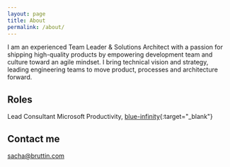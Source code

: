 ```yaml
---
layout: page
title: About
permalink: /about/
---
```


I am an experienced Team Leader & Solutions Architect with a passion for shipping high-quality products by empowering development team and culture toward an agile mindset. I bring technical vision and strategy, leading engineering teams to move product, processes and architecture forward.

## Roles

Lead Consultant Microsoft Productivity, [blue-infinity](<https://www.blue-infinity.com>){:target="_blank"}

## Contact me

[sacha@bruttin.com](mailto:sacha@bruttin.com)
